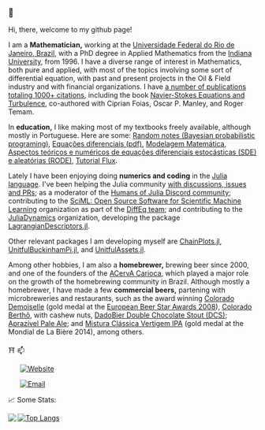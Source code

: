 ### 👋

Hi, there, welcome to my github page!

I am a **Mathematician,** working at the [Universidade Federal do Rio de Janeiro, Brazil](https://ufrj.br/en/), with a PhD degree in Applied Mathematics from the [Indiana University](https://www.indiana.edu), from 1996. I have a diverse range of interest in Mathematics, both pure and applied, with most of the topics involving some sort of differential equation, with past and present projects in the Oil & Field industry and with financial organizations. I have [a number of publications totaling 1000+ citations](https://mathscinet.ams.org/mathscinet/MRAuthorID/366407), including the book [Navier-Stokes Equations and Turbulence](https://doi.org/10.1017/CBO9780511546754), co-authored with Ciprian Foias, Oscar P. Manley, and Roger Temam.

In **education,** I like making most of my textbooks freely available, although mostly in Portuguese. Here are some: [Random notes (Bayesian probabilistic programing)](https://rmsrosa.github.io/random_notes/dev/), [Equações diferenciais (pdf)](https://rmsrosa.github.io/assets/material/apostila-ed-ago2022.pdf), [Modelagem Matemática](https://github.com/rmsrosa/modelagem_matematica), [Aspectos teóricos e numéricos de equações diferenciais estocásticas (SDE) e aleatórias (RODE)](https://rmsrosa.github.io/notas_sde/), [Tutorial Flux](https://github.com/rmsrosa/TutorialFlux).

Lately I have been enjoying doing **numerics and coding** in the [Julia language](https://julialang.org). I've been helping the Julia community [with discussions, issues and PRs](https://github.com/notifications?query=reason%3Aparticipating); as a moderator of the [Humans of Julia Discord community](https://disboard.org/server/762167454973296644); contributing to the [SciML: Open Source Software for Scientific Machine Learning](https://sciml.ai) organization as part of the [DiffEq team](https://github.com/orgs/SciML/teams/diffeq/members); and contributing to the [JuliaDynamics](https://github.com/JuliaDynamics) organization, developing the package [LagrangianDescriptors.jl](https://github.com/JuliaDynamics/LagrangianDescriptors.jl).

Other relevant packages I am developing myself are [ChainPlots.jl](https://github.com/rmsrosa/ChainPlots.jl), [UnitfulBuckinhamPi.jl](https://github.com/rmsrosa/UnitfulBuckinghamPi.jl), and [UnitfulAssets.jl](https://github.com/rmsrosa/UnitfulAssets.jl).

Among other hobbies, I am also a **homebrewer,** brewing beer since 2000, and one of the founders of the [ACervA Carioca](http://www.acervacarioca.com.br/), which played a major role on the growth of the homebrewing community in Brazil. Although mostly a homebrewer, I have made a few **commercial beers,** partening with microbreweries and restaurants, such as the award winning [Colorado Demoiselle](https://www.cervejariacolorado.com.br/produto/demoiselle) (gold medal at the [European Beer Star Awards 2008](https://www.european-beer-star.com)), [Colorado Berthô](https://www.ambev.com.br/marcas/cervejas/colorado/colorado-bertho), with cashew nuts, [DadoBier Double Chocolate Stout (DCS)](https://www.brejas.com.br/cerveja/brasil/dado-bier-double-chocolate-stout); [Aprazível Pale Ale](https://www.cervejaaprazivel.com.br); and [Mistura Clássica Vertigem IPA](https://www.misturaclassica.com.br/cerveja/vertigem) (gold medal at the Mondial de La Bière 2014), among others.

⛩ 📫

&nbsp;&nbsp;&nbsp;&nbsp;&nbsp; [![Website](https://img.shields.io/badge/Visit%20my-Website-blue?style=for-the-badge&logo=github)](https://rmsrosa.github.io/)

&nbsp;&nbsp;&nbsp;&nbsp;&nbsp; [![Email](https://img.shields.io/badge/rmsrosa@gmail.com-White?style=for-the-badge&logo=gmail&color=eea010&logoColor=20aa50)](mailto:rmsrosa@gmail.com)

📈 Some Stats:

<p><img align="left" src="https://github-readme-stats.vercel.app/api?username=rmsrosa&show_icons=true&bg_color=ffffff&title_color=40a0ff&text_color=eea010&icon_color=20aa50&hide_border=true&count_private=true" /></p>

[![Top Langs](https://github-readme-stats.vercel.app/api/top-langs/?username=rmsrosa&hide=javascript,html,jupyter%20notebook&hide_border=true)](https://github.com/anuraghazra/github-readme-stats)

<!--
**rmsrosa/rmsrosa** is a ✨ _special_ ✨ repository because its `README.md` (this file) appears on your GitHub profile.

Here are some ideas to get you started:

- 🔭 I’m currently working on ...
- 🌱 I’m currently learning ...
- 👯 I’m looking to collaborate on ...
- 🤔 I’m looking for help with ...
- 💬 Ask me about ...
- 📫 How to reach me: ...
- 😄 Pronouns: ...
- ⚡ Fun fact: ...

Some more stats if you want:

<p><img align="center" src="https://github-readme-streak-stats.herokuapp.com/?user=rmsrosa&" alt="rmsrosa" /></p>
-->
